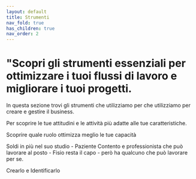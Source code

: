 ```yaml
---
layout: default
title: Strumenti 
nav_fold: true 
has_children: true
nav_order: 2
---
```


# "Scopri gli strumenti essenziali per ottimizzare i tuoi flussi di lavoro e migliorare i tuoi progetti. 

In questa sezione trovi gli strumenti che utilizziamo per che utilizziamo per creare e gestire il business.

Per scoprire le tue attitudini e le attività più adatte alle tue caratteristiche.

Scoprire quale ruolo ottimizza meglio le tue capacità

Soldi in più nel suo studio - Paziente Contento e professionista che può lavorare al posto  - Fisio resta il capo - però ha qualcuno che può lavorare per se.


Crearlo e Identificarlo 



